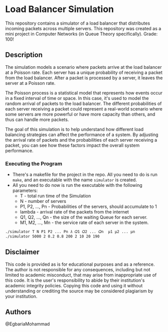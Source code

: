 # Load Balancer Simulation

This repository contains a simulator of a load balancer that distributes incoming packets across multiple servers.
This repository was created as a mini project in Computer Networks (in Queue Theory specifically). Grade: 100!

## Description

The simulation models a scenario where packets arrive at the load balancer at a Poisson rate. Each server has a unique probability of receiving a packet from the load balancer. After a packet is processed by a server, it leaves the server at a Poisson rate.

The Poisson process is a statistical model that represents how events occur in a fixed interval of time or space. In this case, it's used to model the random arrival of packets to the load balancer. The different probabilities of each server receiving a packet could represent a real-world scenario where some servers are more powerful or have more capacity than others, and thus can handle more packets.

The goal of this simulation is to help understand how different load balancing strategies can affect the performance of a system. By adjusting the arrival rate of packets and the probabilities of each server receiving a packet, you can see how these factors impact the overall system performance.

### Executing the Program

* There's a makefile for the project in the repo. All you need to do is run `make`, and an executable with the name `simulator` is created.
* All you need to do now is run the executable with the following parameters:
  * T - total run time of the Simulation
  * N - number of servers
  * P1, P2, ..., Pn - Probabilities of the servers, should accumulate to 1
  * lambda - arrival rate of the packets from the internet
  * Q1, Q2, ..., Qn - the size of the waiting Queue for each server.
  * M1, M2, ..., Mn - the service rate of each server in the system.

```bash
./simulator T N P1 P2 ... Pn 𝜆 𝑄1 𝑄2 ... 𝑄n  μ1 μ2 ... μn
./simulator 5000 2 0.2 0.8 200 2 10 20 190
```

## Disclaimer

This code is provided as is for educational purposes and as a reference. The author is not responsible for any consequences, including but not limited to academic misconduct, that may arise from inappropriate use of this code. It is the user's responsibility to abide by their institution's academic integrity policies. Copying this code and using it without understanding or crediting the source may be considered plagiarism by your institution.

## Authors

@EgbariaMohammad

